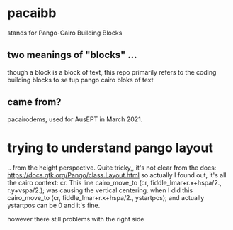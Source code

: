 # pacaibb
stands for Pango-Cairo Building Blocks

## two meanings of "blocks" ...
though a block is a block of text, this repo primarily refers to the coding
building blocks to se tup pango cairo bloks of text

## came from?
pacairodems, used for AusEPT in March 2021.

# trying to understand pango layout
.. from the height perspective. Quite tricky,, it's not clear
from the docs:
https://docs.gtk.org/Pango/class.Layout.html
so actually I found out, it's all the cairo context: cr.
This line
cairo_move_to (cr, fiddle_lmar+r.x+hspa/2., r.y+vspa/2.);
was causing the vertical centering. when I did this
cairo_move_to (cr, fiddle_lmar+r.x+hspa/2., ystartpos);
and actually ystartpos can be 0 and it's fine.

however there still problems with the right side
